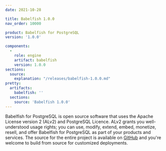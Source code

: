 ```yaml
---
date: 2021-10-28

title: Babelfish 1.0.0
nav_order: 10000

product: Babelfish for PostgreSQL
version: '1.0.0'

components:
  -
    role: engine
    artifact: babelfish
    version: 1.0.0
sections:
  source:
    explanation: "/releases/babelfish-1.0.0.md"
pretty:
  artifacts:
    babelfish: ''
  sections:
    source: 'Babelfish 1.0.0'
---
```

Babelfish for PostgreSQL is open source software that uses the Apache License version 2 (ALv2) and PostgreSQL Licence. ALv2 grants you well-understood usage rights; you can use, modify, extend, embed, monetize, resell, and offer Babelfish for PostgreSQL as part of your products and services. The source for the entire project is available on [GitHub](https://github.com/babelfish-for-postgresql) and you're welcome to build from source for customized deployments. 